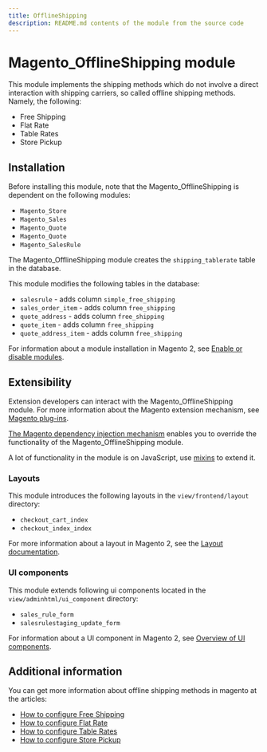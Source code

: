 ```yaml
---
title: OfflineShipping
description: README.md contents of the module from the source code
---
```


# Magento_OfflineShipping module

This module implements the shipping methods which do not involve a direct interaction with shipping carriers, so called offline shipping methods. 
Namely, the following:
- Free Shipping
- Flat Rate
- Table Rates
- Store Pickup

## Installation

Before installing this module, note that the Magento_OfflineShipping is dependent on the following modules:
- `Magento_Store`
- `Magento_Sales`
- `Magento_Quote`
- `Magento_Quote`
- `Magento_SalesRule`

The Magento_OfflineShipping module creates the `shipping_tablerate` table in the database.

This module modifies the following tables in the database:
- `salesrule` - adds column `simple_free_shipping`
- `sales_order_item` - adds column `free_shipping`
- `quote_address` - adds column `free_shipping`
- `quote_item` - adds column `free_shipping`
- `quote_address_item` - adds column `free_shipping`

For information about a module installation in Magento 2, see [Enable or disable modules](https://devdocs.magento.com/guides/v2.4/install-gde/install/cli/install-cli-subcommands-enable.html).

## Extensibility

Extension developers can interact with the Magento_OfflineShipping module. For more information about the Magento extension mechanism, see [Magento plug-ins](https://developer.adobe.com/commerce/php/development/components/plugins/).

[The Magento dependency injection mechanism](https://developer.adobe.com/commerce/php/development/components/dependency-injection/) enables you to override the functionality of the Magento_OfflineShipping module.

A lot of functionality in the module is on JavaScript, use [mixins](https://developer.adobe.com/commerce/frontend-core/javascript/mixins/) to extend it.

### Layouts

This module introduces the following layouts in the `view/frontend/layout` directory:
- `checkout_cart_index`
- `checkout_index_index`

For more information about a layout in Magento 2, see the [Layout documentation](https://developer.adobe.com/commerce/frontend-core/guide/layouts/).

### UI components

This module extends following ui components located in the `view/adminhtml/ui_component` directory:
- `sales_rule_form`
- `salesrulestaging_update_form`

For information about a UI component in Magento 2, see [Overview of UI components](http://devdocs.magento.com/guides/v2.4/ui_comp_guide/bk-ui_comps.html).

## Additional information

You can get more information about offline shipping methods in magento at the articles:
- [How to configure Free Shipping](https://docs.magento.com/user-guide/shipping/shipping-free.html)
- [How to configure Flat Rate](https://docs.magento.com/user-guide/shipping/shipping-flat-rate.html)
- [How to configure Table Rates](https://docs.magento.com/user-guide/shipping/shipping-table-rate.html)
- [How to configure Store Pickup](https://docs.magento.com/user-guide/shipping/shipping-in-store-delivery.html)
